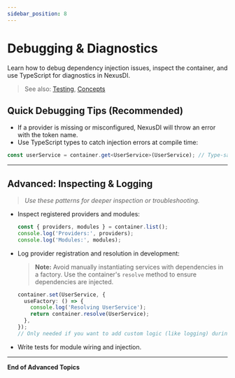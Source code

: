 ```yaml
---
sidebar_position: 8
---
```


# Debugging & Diagnostics

Learn how to debug dependency injection issues, inspect the container, and use TypeScript for diagnostics in NexusDI.

> See also: [Testing](../testing.md), [Concepts](../concepts.md)

## Quick Debugging Tips (Recommended)
- If a provider is missing or misconfigured, NexusDI will throw an error with the token name.
- Use TypeScript types to catch injection errors at compile time:

```typescript
const userService = container.get<UserService>(UserService); // Type-safe
```

---

## Advanced: Inspecting & Logging

> _Use these patterns for deeper inspection or troubleshooting._

- Inspect registered providers and modules:
  ```typescript
  const { providers, modules } = container.list();
  console.log('Providers:', providers);
  console.log('Modules:', modules);
  ```
- Log provider registration and resolution in development:
  > **Note:** Avoid manually instantiating services with dependencies in a factory. Use the container's `resolve` method to ensure dependencies are injected.
  ```typescript
  container.set(UserService, {
    useFactory: () => {
      console.log('Resolving UserService');
      return container.resolve(UserService);
    },
  });
  // Only needed if you want to add custom logic (like logging) during resolution.
  ```
- Write tests for module wiring and injection.

---

**End of Advanced Topics** 